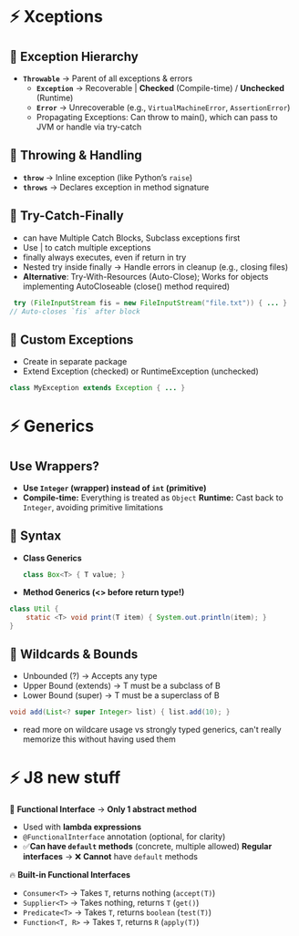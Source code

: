 # ⚡ Xceptions 

## 🔹 Exception Hierarchy  
- **`Throwable`** → Parent of all exceptions & errors  
  - **`Exception`** → Recoverable | **Checked** (Compile-time) / **Unchecked** (Runtime)  
  - **`Error`** → Unrecoverable (e.g., `VirtualMachineError`, `AssertionError`)
  - Propagating Exceptions: Can throw to main(), which can pass to JVM or handle via try-catch

## 🔹 Throwing & Handling  
- **`throw`** → Inline exception (like Python’s `raise`)  
- **`throws`** → Declares exception in method signature

## 🔹 Try-Catch-Finally
- can have Multiple Catch Blocks, Subclass exceptions first
- Use | to catch multiple exceptions
- finally always executes, even if return in try
- Nested try inside finally → Handle errors in cleanup (e.g., closing files)
- **Alternative**: Try-With-Resources (Auto-Close); Works for objects implementing AutoCloseable (close() method required)
```java
 try (FileInputStream fis = new FileInputStream("file.txt")) { ... }
// Auto-closes `fis` after block  
```
## 🔹 Custom Exceptions
- Create in separate package
- Extend Exception (checked) or RuntimeException (unchecked)
```java
class MyException extends Exception { ... }
```
# ⚡ Generics 

## Use Wrappers?  
- **Use `Integer` (wrapper) instead of `int` (primitive)**  
- **Compile-time:** Everything is treated as `Object`   **Runtime:** Cast back to `Integer`, avoiding primitive limitations  

## 🔹 Syntax  
- **Class Generics**  
  ```java
  class Box<T> { T value; }
  ```
- **Method Generics (<> before return type!)**
```java
class Util {
    static <T> void print(T item) { System.out.println(item); }
}
```
## 🔹 Wildcards & Bounds
- Unbounded (?) → Accepts any type
- Upper Bound (extends) → T must be a subclass of B
- Lower Bound (super) → T must be a superclass of B
```java
void add(List<? super Integer> list) { list.add(10); }
```
- read more on wildcare usage vs strongly typed generics, can't really memorize this without having used them
  
# ⚡ J8 new stuff

🔹 **Functional Interface** → **Only 1 abstract method**  
   - Used with **lambda expressions**  
   - `@FunctionalInterface` annotation (optional, for clarity)  
   - ✅**Can have `default` methods** (concrete, multiple allowed)  **Regular interfaces** → ❌ **Cannot** have `default` methods 

🔥 **Built-in Functional Interfaces**  
   - `Consumer<T>` → Takes `T`, returns nothing (`accept(T)`)  
   - `Supplier<T>` → Takes nothing, returns `T` (`get()`)  
   - `Predicate<T>` → Takes `T`, returns `boolean` (`test(T)`)  
   - `Function<T, R>` → Takes `T`, returns `R` (`apply(T)`)  

 


  

